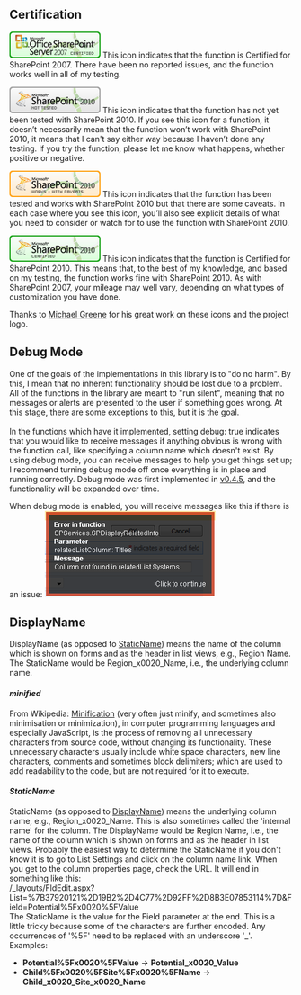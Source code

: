 ## Certification <a name="Certification"></a>

![Certified for SharePoint 2007](/docs/_images/sp2007-cert.jpg)
This icon indicates that the function is Certified for SharePoint 2007. There have been no reported issues, and the function works well in all of my testing.<br /> </p>

![Not Tested with SharePoint 2010](/docs/_images/sp2010-notest.jpg)
This icon indicates that the function has not yet been tested with SharePoint 2010. If you see this icon for a function, it doesn&rsquo;t necessarily mean that the function won&rsquo;t work with SharePoint 2010, it means that I can't say either way because I haven&rsquo;t done any testing. If you try the function, please let me know what happens, whether positive or negative.<br /> </p>

![Works with Caveats with SharePoint 2010](/docs/_images/sp2010-works.jpg)
This icon indicates that the function has been tested and works with SharePoint 2010 but that there are some caveats. In each case where you see this icon, you&rsquo;ll also see explicit details of what you need to consider or watch for to use the function with SharePoint 2010.<br /> </p>

![Certified for SharePoint 2010](/docs/_images/sp2010-cert.jpg)
This icon indicates that the function is Certified for SharePoint 2010. This means that, to the best of my knowledge, and based on my testing, the function works fine with SharePoint 2010. As with SharePoint 2007, your mileage may well vary, depending on what types of customization you have done.

Thanks to <a href="http://htdweb.com/">Michael Greene</a> for his great work on these icons and the project logo.</p>

## Debug Mode <a name="DebugMode"></a>
One of the goals of the implementations in this library is to "do no harm". By this, I mean that no inherent functionality should be lost due to a problem. All of the functions in the library are meant to "run silent", meaning that no messages or alerts are presented to the user if something goes wrong. At this stage, there are some exceptions to this, but it is the goal.<br /> <br /> In the functions which have it implemented, setting <span class="codeInline">debug: true</span> indicates that you would like to receive messages if anything obvious is wrong with the function call, like specifying a column name which doesn't exist. By using debug mode, you can receive messages to help you get things set up; I recommend turning debug mode off once everything is in place and running correctly. Debug mode was first implemented in <a href="http://spservices.codeplex.com/Release/ProjectReleases.aspx?ReleaseId=35706"> v0.4.5</a>, and the functionality will be expanded over time.

When debug mode is enabled, you will receive messages like this if there is an issue:
![](/docs/_images/debugmode.png)

## DisplayName <a name="DisplayName"></a>
DisplayName (as opposed to <a href="/wikipage?title=Glossary&amp;referringTitle=Glossary&amp;ANCHOR#StaticName"> StaticName</a>) means the name of the column which is shown on forms and as the header in list views, e.g., <span class="codeInline">Region Name</span>. The StaticName would be <span class="codeInline"> Region_x0020_Name</span>, i.e., the underlying column name.</p>
<h4><a name="minified"></a><em>minified</em></h4>
<p>From Wikipedia: <a href="http://en.wikipedia.org/wiki/Minify">Minification</a> (very often just minify, and sometimes also minimisation or minimization), in computer programming languages and especially JavaScript, is the process of removing all unnecessary characters from source code, without changing its functionality. These unnecessary characters usually include white space characters, new line characters, comments and sometimes block delimiters; which are used to add readability to the code, but are not required for it to execute.</p>
<h4><a name="StaticName"></a><em>StaticName</em></h4>
<p>StaticName (as opposed to <a href="/wikipage?title=Glossary&amp;referringTitle=Glossary&amp;ANCHOR#DisplayName"> DisplayName</a>) means the underlying column name, e.g., <span class="codeInline"> Region_x0020_Name</span>. This is also sometimes called the 'internal name' for the column. The DisplayName would be <span class="codeInline">Region Name</span>, i.e., the name of the column which is shown on forms and as the header in list views. Probably the easiest way to determine the StaticName if you don't know it is to go to List Settings and click on the column name link. When you get to the column properties page, check the URL. It will end in something like this:<br /> <span class="codeInline">/_layouts/FldEdit.aspx?List=%7B37920121%2D19B2%2D4C77%2D92FF%2D8B3E07853114%7D&amp;Field=Potential%5Fx0020%5FValue</span><br /> The StaticName is the value for the Field parameter at the end. This is a little tricky because some of the characters are further encoded. Any occurrences of '%5F' need to be replaced with an underscore '_'. Examples:</p>
<ul>
<li><strong><span class="codeInline">Potential%5Fx0020%5FValue</span></strong> -&gt; <strong><span class="codeInline">Potential_x0020_Value</span></strong></li>
<li><strong><span class="codeInline">Child%5Fx0020%5FSite%5Fx0020%5FName</span></strong> -&gt; <strong><span class="codeInline">Child_x0020_Site_x0020_Name</span></strong></li>
</ul>